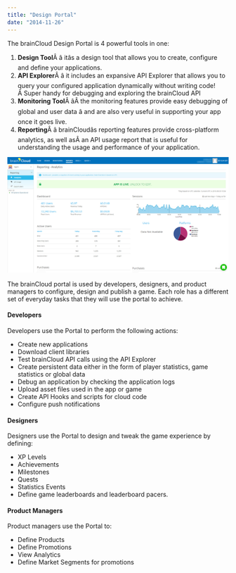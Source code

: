 ```yaml
---
title: "Design Portal"
date: "2014-11-26"
---
```


The brainCloud Design Portal is 4 powerful tools in one:

1. **Design Tool**Â â itâs a design tool that allows you to create, configure and define your applications.
2. **API Explorer**Â â it includes an expansive API Explorer that allows you to query your configured application dynamically without writing code! Â Super handy for debugging and exploring the brainCloud API
3. **Monitoring Tool**Â âÂ the monitoring features provide easy debugging of global and user data â and are also very useful in supporting your app once it goes live.
4. **Reporting**Â â brainCloudâs reporting features provide cross-platform analytics, as well asÂ an API usage report that is useful for understanding the usage and performance of your application.

[![brainCloud Dashboard](images/brainCloud_Dashboard_portal_2.jpg)](images/brainCloud_Dashboard_portal_2.jpg)

The brainCloud portal is used by developers, designers, and product managers to configure, design and publish a game. Each role has a different set of everyday tasks that they will use the portal to achieve.

#### **Developers**

Developers use the Portal to perform the following actions:

- Create new applications
- Download client libraries
- Test brainCloud API calls using the API Explorer
- Create persistent data either in the form of player statistics, game statistics or global data
- Debug an application by checking the application logs
- Upload asset files used in the app or game
- Create API Hooks and scripts for cloud code
- Configure push notifications

#### **Designers**

Designers use the Portal to design and tweak the game experience by defining:

- XP Levels
- Achievements
- Milestones
- Quests
- Statistics Events
- Define game leaderboards and leaderboard pacers.

#### **Product Managers**

Product managers use the Portal to:

- Define Products
- Define Promotions
- View Analytics
- Define Market Segments for promotions
